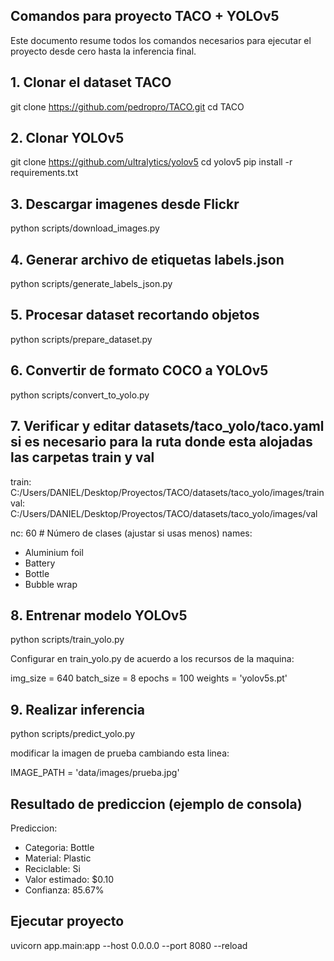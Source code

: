 ## Comandos para proyecto TACO + YOLOv5
Este documento resume todos los comandos necesarios para ejecutar el proyecto desde cero hasta la inferencia final.

## 1. Clonar el dataset TACO

git clone https://github.com/pedropro/TACO.git
cd TACO

## 2. Clonar YOLOv5

git clone https://github.com/ultralytics/yolov5
cd yolov5
pip install -r requirements.txt

## 3. Descargar imagenes desde Flickr

python scripts/download_images.py

## 4. Generar archivo de etiquetas labels.json

python scripts/generate_labels_json.py

## 5. Procesar dataset recortando objetos

python scripts/prepare_dataset.py

## 6. Convertir de formato COCO a YOLOv5

python scripts/convert_to_yolo.py

## 7. Verificar y editar datasets/taco_yolo/taco.yaml si es necesario para la ruta donde esta alojadas las carpetas train y val

train: C:/Users/DANIEL/Desktop/Proyectos/TACO/datasets/taco_yolo/images/train
val: C:/Users/DANIEL/Desktop/Proyectos/TACO/datasets/taco_yolo/images/val

nc: 60  # Número de clases (ajustar si usas menos)
names:
  - Aluminium foil
  - Battery
  - Bottle
  - Bubble wrap

## 8. Entrenar modelo YOLOv5

python scripts/train_yolo.py

Configurar en train_yolo.py de acuerdo a los recursos de la maquina:

img_size = 640 
batch_size = 8
epochs = 100
weights = 'yolov5s.pt'

## 9. Realizar inferencia

python scripts/predict_yolo.py

modificar la imagen de prueba cambiando esta linea:

IMAGE_PATH = 'data/images/prueba.jpg'

## Resultado de prediccion (ejemplo de consola)

Prediccion:
- Categoria: Bottle
- Material: Plastic
- Reciclable: Si
- Valor estimado: $0.10
- Confianza: 85.67%

## Ejecutar proyecto
uvicorn app.main:app --host 0.0.0.0 --port 8080 --reload